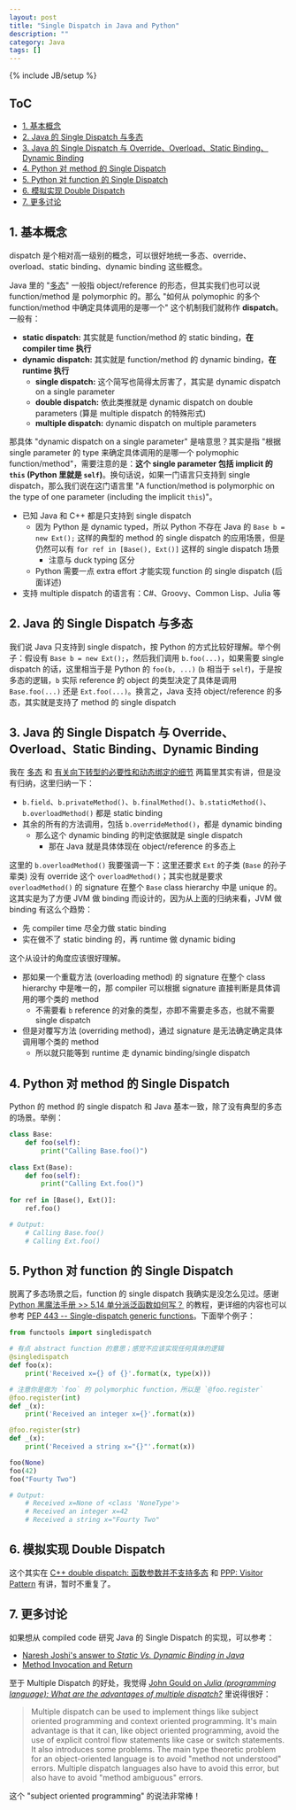 ```yaml
---
layout: post
title: "Single Dispatch in Java and Python"
description: ""
category: Java
tags: []
---
```

{% include JB/setup %}

## ToC

- [1. 基本概念](#1-基本概念)
- [2. Java 的 Single Dispatch 与多态](#2-java-的-single-dispatch-与多态)
- [3. Java 的 Single Dispatch 与 Override、Overload、Static Binding、Dynamic Binding](#3-java-的-single-dispatch-与-overrideoverloadstatic-bindingdynamic-binding)
- [4. Python 对 method 的 Single Dispatch](#4-python-对-method-的-single-dispatch)
- [5. Python 对 function 的 Single Dispatch](#5-python-对-function-的-single-dispatch)
- [6. 模拟实现 Double Dispatch](#6-模拟实现-double-dispatch)
- [7. 更多讨论](#7-更多讨论)

## 1. 基本概念

dispatch 是个相对高一级别的概念，可以很好地统一多态、override、overload、static binding、dynamic binding 这些概念。

Java 里的 "[多态](/java/2009/03/27/polymorphism)" 一般指 object/reference 的形态，但其实我们也可以说 function/method 是 polymorphic 的。那么 "如何从 polymophic 的多个 function/method 中确定具体调用的是哪一个" 这个机制我们就称作 **dispatch**。一般有：

- **static dispatch:** 其实就是 function/method 的 static binding，**在 compiler time 执行**
- **dynamic dispatch:** 其实就是 function/method 的 dynamic binding，**在 runtime 执行**
  - **single dispatch:** 这个简写也简得太厉害了，其实是 dynamic dispatch on a single parameter
  - **double dispatch:** 依此类推就是 dynamic dispatch on double parameters (算是 multiple dispatch 的特殊形式)
  - **multiple dispatch:** dynamic dispatch on multiple parameters

那具体 "dynamic dispatch on a single parameter" 是啥意思？其实是指 "根据 single parameter 的 type 来确定具体调用的是哪一个 polymophic function/method"，需要注意的是：**这个 single parameter 包括 implicit 的 `this` (Python 里就是 `self`)**。换句话说，如果一门语言只支持到 single dispatch，那么我们说在这门语言里 "A function/method is polymorphic on the type of one parameter (including the implicit `this`)"。

- 已知 Java 和 C++ 都是只支持到 single dispatch
  - 因为 Python 是 dynamic typed，所以 Python 不存在 Java 的 `Base b = new Ext();` 这样的典型的 method 的 single dispatch 的应用场景，但是仍然可以有 `for ref in [Base(), Ext()]` 这样的 single dispatch 场景
    - 注意与 duck typing 区分
  - Python 需要一点 extra effort 才能实现 function 的 single dispatch (后面详述)
- 支持 multiple dispatch 的语言有：C#、Groovy、Common Lisp、Julia 等

## 2. Java 的 Single Dispatch 与多态

我们说 Java 只支持到 single dispatch，按 Python 的方式比较好理解。举个例子：假设有 `Base b = new Ext();`，然后我们调用 `b.foo(...)`，如果需要 single dispatch 的话，这里相当于是 Python 的 `foo(b, ...)` (`b` 相当于 `self`)，于是按多态的逻辑，`b` 实际 reference 的 object 的类型决定了具体是调用 `Base.foo(...)` 还是 `Ext.foo(...)`。换言之，Java 支持 object/reference 的多态，其实就是支持了 method 的 single dispatch

## 3. Java 的 Single Dispatch 与 Override、Overload、Static Binding、Dynamic Binding

我在 [多态](/java/2009/03/27/polymorphism) 和 [有关向下转型的必要性和动态绑定的细节](/java/2009/03/27/more-on-downcast-and-dynamic-binding) 两篇里其实有讲，但是没有归纳，这里归纳一下：

- `b.field`、`b.privateMethod()`、`b.finalMethod()`、`b.staticMethod()`、`b.overloadMethod()` 都是 static binding
- 其余的所有的方法调用，包括 `b.overrideMethod()`，都是 dynamic binding
  - 那么这个 dynamic binding 的判定依据就是 single dispatch
    - 那在 Java 就是具体体现在 object/reference 的多态上

这里的 `b.overloadMethod()` 我要强调一下：这里还要求 `Ext` 的子类 (`Base` 的孙子辈类) 没有 override 这个 `overloadMethod()`；其实也就是要求 `overloadMethod()` 的 signature 在整个 `Base` class hierarchy 中是 unique 的。这其实是为了方便 JVM 做 binding 而设计的，因为从上面的归纳来看，JVM 做 binding 有这么个趋势：

- 先 compiler time 尽全力做 static binding
- 实在做不了 static binding 的，再 runtime 做 dynamic biding

这个从设计的角度应该很好理解。

- 那如果一个重载方法 (overloading method) 的 signature 在整个 class hierarchy 中是唯一的，那 compiler 可以根据 signature 直接判断是具体调用的哪个类的 method
  - 不需要看 `b` reference 的对象的类型，亦即不需要走多态，也就不需要 single dispatch
- 但是对覆写方法 (overriding method)，通过 signature 是无法确定确定具体调用哪个类的 method
  - 所以就只能等到 runtime 走 dynamic binding/single dispatch

## 4. Python 对 method 的 Single Dispatch

Python 的 method 的 single dispatch 和 Java 基本一致，除了没有典型的多态的场景。举例：

```python
class Base:
    def foo(self):
        print("Calling Base.foo()")
        
class Ext(Base):
    def foo(self):
        print("Calling Ext.foo()")
        
for ref in [Base(), Ext()]:
    ref.foo()

# Output:
    # Calling Base.foo()
    # Calling Ext.foo()
```

## 5. Python 对 function 的 Single Dispatch

脱离了多态场景之后，function 的 single dispatch 我确实是没怎么见过。感谢 [Python 黑魔法手册 >> 5.14 单分派泛函数如何写？](http://magic.iswbm.com/zh/latest/c05/c05_14.html) 的教程，更详细的内容也可以参考 [PEP 443 -- Single-dispatch generic functions](https://www.python.org/dev/peps/pep-0443/)。下面举个例子：

```python
from functools import singledispatch

# 有点 abstract function 的意思；感觉不应该实现任何具体的逻辑
@singledispatch
def foo(x):  
    print('Received x={} of {}'.format(x, type(x)))

# 注意你是做为 `foo` 的 polymorphic function，所以是 `@foo.register`
@foo.register(int)
def _(x):
    print('Received an integer x={}'.format(x))

@foo.register(str)
def _(x):
    print('Received a string x="{}"'.format(x))

foo(None)
foo(42)
foo("Fourty Two")

# Output:
    # Received x=None of <class 'NoneType'>
    # Received an integer x=42
    # Received a string x="Fourty Two"
```

## 6. 模拟实现 Double Dispatch

这个其实在 [C++ double dispatch: 函数参数并不支持多态](/c++/2015/04/26/cpp-double-dispatch) 和 [PPP: Visitor Pattern](http://yaoyao.codes/java/2014/06/24/digest-of-agile-software-development-ppp#ch28) 有讲，暂时不重复了。

## 7. 更多讨论

如果想从 compiled code 研究 Java 的 Single Dispatch 的实现，可以参考：

- [Naresh Joshi's answer to _Static Vs. Dynamic Binding in Java_](https://stackoverflow.com/a/54252812)
- [Method Invocation and Return](https://www.artima.com/underthehood/invocation.html)

至于 Multiple Dispatch 的好处，我觉得 [John Gould on _Julia (programming language): What are the advantages of multiple dispatch?_](https://www.quora.com/Julia-programming-language-What-are-the-advantages-of-multiple-dispatch/answer/John-Gould-6) 里说得很好：

> Multiple dispatch can be used to implement things like subject oriented programming and context oriented programming. It's main advantage is that it can, like object oriented programming, avoid the use of explicit control flow statements like case or switch statements. It also introduces some problems. The main type theoretic problem for an object-oriented language is to avoid "method not understood" errors. Multiple dispatch languages also have to avoid this error, but also have to avoid "method ambiguous" errors.

这个 "subject oriented programming" 的说法非常棒！
